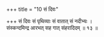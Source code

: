 +++
title = "10 सं दिवः"

+++
सं दिवः सं पृथिव्याः सं वातात् सं नदीभ्यः ।  
संस्कन्दमिन्द्र आरभत् सह गात् संहरादिदम् ॥ १३ ॥